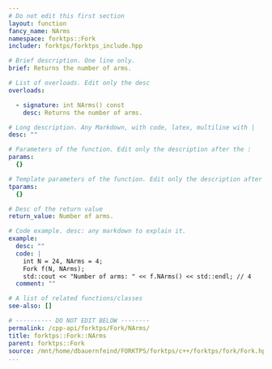 ```yaml
---
# Do not edit this first section
layout: function
fancy_name: NArms
namespace: forktps::Fork
includer: forktps/forktps_include.hpp

# Brief description. One line only.
brief: Returns the number of arms.

# List of overloads. Edit only the desc
overloads:

  - signature: int NArms() const
    desc: Returns the number of arms.

# Long description. Any Markdown, with code, latex, multiline with |
desc: ""

# Parameters of the function. Edit only the description after the :
params:
  {}

# Template parameters of the function. Edit only the description after the :
tparams:
  {}

# Desc of the return value
return_value: Number of arms.

# Code example. desc: any markdown to explain it.
example:
  desc: ""
  code: |
    int N = 24, NArms = 4;
    Fork f(N, NArms);
    std::cout << "Number of arms: " << f.NArms() << std::endl; // 4
  comment: ""

# A list of related functions/classes
see-also: []

# ---------- DO NOT EDIT BELOW --------
permalink: /cpp-api/forktps/Fork/NArms/
title: forktps::Fork::NArms
parent: forktps::Fork
source: /mnt/home/dbauernfeind/FORKTPS/forktps/c++/forktps/fork/Fork.hpp
...
```


